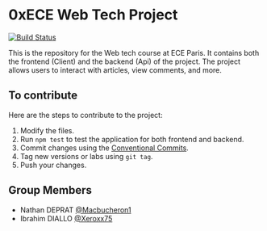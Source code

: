 # 0xECE Web Tech Project

[![Build Status](https://travis-ci.com/Macbucheron1/0xECE-WebTech.svg?branch=main)](https://travis-ci.com/Macbucheron1/0xECE-WebTech)

This is the repository for the Web tech course at ECE Paris. It contains both the frontend (Client) and the backend (Api) of the project. The project allows users to interact with articles, view comments, and more.

## To contribute 

Here are the steps to contribute to the project:

1. Modify the files.
2. Run `npm test` to test the application for both frontend and backend.
3. Commit changes using the [Conventional Commits](https://www.conventionalcommits.org/en/v1.0.0/).
4. Tag new versions or labs using `git tag`.
5. Push your changes.

## Group Members

- Nathan DEPRAT [@Macbucheron1](https://github.com/Macbucheron1)
- Ibrahim DIALLO [@Xeroxx75](https://github.com/Xeroxx75)
